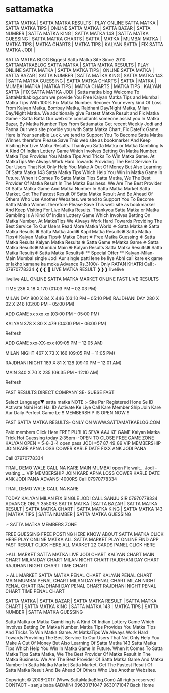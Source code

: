 # sattamatka
SATTA MATKA | SATTA MATKA RESULTS | PLAY ONLINE SATTA MATKA | SATTA MATKA TIPS | ONLINE SATTA MATKA | SATTA BAZAR | SATTA NUMBER | SATTA MATKA KING | SATTA MATKA 143 | SATTA MATKA GUESSING | SATTA MATKA CHARTS | SATTA | MATKA | MUMBAI MATKA | MATKA TIPS | MATKA CHARTS | MATKA TIPS | KALYAN SATTA | FIX SATTA MATKA JODI |

SATTA MATKA BLOG
Biggest Satta Matka Site Since 2010
SATTAMATKABLOG
SATTA MATKA | SATTA MATKA RESULTS | PLAY ONLINE SATTA MATKA | SATTA MATKA TIPS | ONLINE SATTA MATKA | SATTA BAZAR | SATTA NUMBER | SATTA MATKA KING | SATTA MATKA 143 | SATTA MATKA GUESSING | SATTA MATKA CHARTS | SATTA | MATKA | MUMBAI MATKA | MATKA TIPS | MATKA CHARTS | MATKA TIPS | KALYAN SATTA | FIX SATTA MATKA JODI |
Satta matka blog
Welcome To SattaMatkablog.com we provide You Free Kalyan Matka Tips and Mumbai Matka Tips With 100% Fix Matka Number. Recover Your every kind Of Loss From Kalyan Matka, Bombay Matka, Rajdhani Day/Night Matka, Milan Day/Night Matka. We additionally give Fastest Matka Result and Fix Matka Game - Satta Batta Our web site consultants someone assist you In Matka Bazar, By Matka Number Tips From Sattamatka Get recent Weekly Jodi and Panna Our web site provide you with Satta Matka Chart, Fix Datefix Game. Here Is Your sensible Luck. we tend to Support You To Become Satta Matka Winner. therefore Please Save This web site as bookmarker And Keep Visiting For Live Matka Results. Thankyou Satta Matka or Matka Gambling Is A Kind Of Indian Lottery Game Which Involves Betting On Matka Number. Matka Tips Provides You Matka Tips And Tricks To Win Matka Game. At MatkaTips We Always Work Hard Towards Providing The Best Service To Our Users That Not Only Help You Make A Out Of Money But Also Learning Of Satta Matka 143 Satta Matka Tips Which Help You Win In Matka Game In Future. When It Comes To Satta Matka Tips Satta Matka, We The Best Provider Of Matka Result In The Matka Business. We Are The Best Provider Of Satta Matka Game And Matka Number In Satta Matka Market Satta Market. Get The Fastest Result Of Satta Matka Result And Be Ahead Of Others Who Use Another Websites. we tend to Support You To Become Satta Matka Winner. therefore Please Save This web site as bookmarker And Keep Visiting For Live Matka Results. Thankyou Satta Matka or Matka Gambling Is A Kind Of Indian Lottery Game Which Involves Betting On Matka Number. At MatkaTips We Always Work Hard Towards Providing The Best Service To Our Users 
Read More
Matka World ❋ Satta Matka ❋ Satta Matka Results ❋ Satta Matka Jodi❋ Kapil Matka Results❋ Satta Matka Tips❋ Kalyan Matka Tips❋ Matka Chart ❋ Free Matka Guessing ❋ Satta Matka Results Kalyan Matka Results ❋ Satta Game ❋Matka Game ❋ Satta Matka Results❋ Mumbai Main ❋ Kalyan Results Satta Matka Results❋ Satta Matka Results❋ Satta Matka Results❋
** Special Offer **
Kalyan-Milan-Main Mumbai single Jodi Aur single patti lene ke liye Abhi call kare ek game pr lakho kamane ka moka 
Advance Rs.3100/- Only
RATAN KHATRI 
Call :- 07970778334
❰❰❰ 📶
LIVE MATKA RESULT
❱❱❱
livelive

livelive 
ALL ONLINE SATTA MATKA MARKET ONLINE FAST LIVE RESULTS

TIME
236 X 18 X 170
(01:03 PM – 02:03 PM)

MILAN DAY
800 X 84 X 446 
(03:10 PM – 05:10 PM)
RAJDHANI DAY
280 X 02 X 246 
(03:00 PM – 05:00 PM)

ADD GAME
xx xxx xx
(03:00 PM – 05:00 PM)

KALYAN
378 X 80 X 479 
(04:00 PM – 06:00 PM)


Refresh



ADD GAME 
xxx-XX-xxx
(09:05 PM – 12:05 AM)

MILAN NIGHT
467 X 73 X 166 
(09:05 PM – 11:05 PM)

RAJDHANI NIGHT
189 X 81 X 128 
(09:10 PM – 12:01 AM)

MAIN 
340 X 70 X 235 
(09:35 PM – 12:10 AM)


Refresh

FAST RESULTS DIRECT COMPANY SE- SUBSE FAST 


Select Language​▼
satta matka
NOTE :- Site Par Registered Hone Se ID Activate Nahi Hoti Hai 
ID Activate Ke Liye Call Kare Member Ship Join Kare Aur Daily Perfect Game Le
!! MEMBERSHIP IS OPEN NOW !!

FAST SATTA MATKA RESULTS- ONLY ON 
WWW.SATTAMATKABLOG.COM

Paid members Click Here
FREE PUBLIC SEVA
AAJ KE GAME
Kalyan Matka Trick Hot Guessing today 2:35pm
:-OPEN TO CLOSE FREE GAME ZONE
KALYAN
OPEN = 5-8-3-4 open pass
JODI =57_87_49_89 
VIP MEMBERSHIP JOIN KARE APNA LOSS COWER KARLE
DATE FIXX ANK JODI PANA

Call 07970778334

TRAIL DEMO WALE CALL NA KARE
MAIN MUMBAI
open Fix wait... 
Jodi - waiting.... 
VIP MEMBERSHIP JOIN KARE APNA LOSS COWER KARLE
DATE ANK JODI PANA
ADVANS-4000RS
Call 07970778334

TRAIL DEMO WALE CALL NA KARE

TODAY KALYAN MILAN FIX SINGLE JODI CALL SANJU SIR 
07970778334 
ADVANCE ONLY 3550RS
SATTA MATKA | SATTA BAZAR | SATTA MATKA RESULT | SATTA MATKA CHART | SATTA MATKA KING | SATTA MATKA 143 | MATKA TIPS | SATTA NUMBER | SATTA MATKA GUESSING

:- SATTA MATKA MEMBERS ZONE

FREE GUESSING 
FREE POSTING HERE
KNOW ABOUT SATTA MATKA
CLICK HERE
PLAY ONLINE MATKA 
ALL SATTA MARKET PLAY ONLINE
FIND APP FAST RESULT
CLICK HERE
ALL MARKET 22 CARDS PANEL
CLICK HERE


:-ALL MARKET SATTA MATKA LIVE JODI CHART
KALYAN CHART
MAIN CHART
MILAN DAY CHART
MILAN NIGHT CHART
RAJDHANI DAY CHART
RAJDHANI NIGHT CHART
TIME CHART

:- ALL MARKET SATTA MATKA PENAL CHART
KALYAN PENAL CHART
MAIN MUMBAI PENAL CHART
MILAN DAY PENAL CHART
MILAN NIGHT PENAL CHART
RAJDHANI DAY PENAL CHART
RAJDHANI NIGHT PENAL CHART
TIME PENAL CHART

SATTA MATKA | SATTA BAZAR | SATTA MATKA RESULT | SATTA MATKA CHART | SATTA MATKA KING | SATTA MATKA 143 | MATKA TIPS | SATTA NUMBER | SATTA MATKA GUESSING

Satta Matka or Matka Gambling Is A Kind Of Indian Lottery Game Which Involves Betting On Matka Number. Matka Tips Provides You Matka Tips And Tricks To Win Matka Game. At MatkaTips We Always Work Hard Towards Providing The Best Service To Our Users That Not Only Help You Make A Out Of Money But Also Learning Of Satta Matka 143 Satta Matka Tips Which Help You Win In Matka Game In Future. When It Comes To Satta Matka Tips Satta Matka, We The Best Provider Of Matka Result In The Matka Business. We Are The Best Provider Of Satta Matka Game And Matka Number In Satta Matka Market Satta Market. Get The Fastest Result Of Satta Matka Result And Be Ahead Of Others Who Use Another Websites.

Copyright © 2008-2017 
(Www.SattaMatkaBlog.Com)
All rights reserved 
CONTACT - sanju baba 
(ADMIN)
09630171047
9630171047
Back	Home
